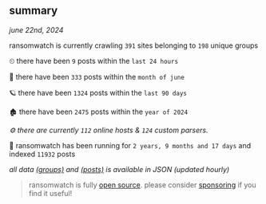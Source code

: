 
## summary
_june 22nd, 2024_

ransomwatch is currently crawling `391` sites belonging to `198` unique groups

⏲ there have been `9` posts within the `last 24 hours`

🦈 there have been `333` posts within the `month of june`

🪐 there have been `1324` posts within the `last 90 days`

🏚 there have been `2475` posts within the `year of 2024`

_⚙️ there are currently `112` online hosts & `124` custom parsers._

🦕 ransomwatch has been running for `2 years, 9 months and 17 days` and indexed `11932` posts

_all data  [(groups)](http://ransomwhat.telemetry.ltd/groups) and [(posts)](http://ransomwhat.telemetry.ltd/posts) is available in JSON (updated hourly)_

> ransomwatch is fully [open source](https://github.com/joshhighet/ransomwatch#ransomwatch--). please consider [sponsoring](https://github.com/sponsors/joshhighet) if you find it useful!
